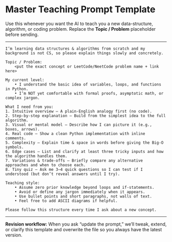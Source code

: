 # Master Teaching Prompt Template

Use this whenever you want the AI to teach you a new data-structure, algorithm, or coding problem. Replace the **Topic / Problem** placeholder before sending.

---
```
I’m learning data structures & algorithms from scratch and my background is not CS, so please explain things slowly and concretely.

Topic / Problem:
    <put the exact concept or LeetCode/NeetCode problem name + link here>

My current level:
    • I understand the basic idea of variables, loops, and functions in Python.
    • I’m NOT yet comfortable with formal proofs, asymptotic math, or complex jargon.

What I need from you:
1. Intuitive overview – A plain-English analogy first (no code).
2. Step-by-step explanation – Build from the simplest idea to the full algorithm.
3. Visual or mental model – Describe how I can picture it (e.g., boxes, arrows).
4. Real code – Show a clean Python implementation with inline comments.
5. Complexity – Explain time & space in words before giving the Big-O symbols.
6. Edge cases – List and clarify at least three tricky inputs and how the algorithm handles them.
7. Variations & trade-offs – Briefly compare any alternative approaches and when to choose each.
8. Tiny quiz – Ask me 3–4 quick questions so I can test if I understood (but don’t reveal answers until I try).

Teaching style:
    • Assume zero prior knowledge beyond loops and if-statements.
    • Avoid or define any jargon immediately when it appears.
    • Use bullet points and short paragraphs, not walls of text.
    • Feel free to add ASCII diagrams if helpful.

Please follow this structure every time I ask about a new concept.
```

---
**Revision workflow:** When you ask “update the prompt,” we’ll tweak, extend, or clarify this template and overwrite the file so you always have the latest version.
